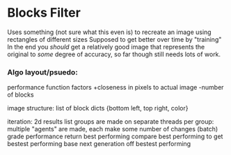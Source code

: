 # Blocks Filter
Uses something (not sure what this even is) to recreate an image using rectangles of different sizes 
Supposed to get better over time by "training"
In the end you *should* get a relatively good image that represents the original to *some* degree of accuracy, so far though still needs lots of work.

### Algo layout/psuedo:
performance function factors
    +closeness in pixels to actual image
    -number of blocks

image structure:
    list of block dicts
    {bottom left, top right, color}

iteration:
    2d results list 
    groups are made on separate threads
    per group: 
        multiple "agents" are made, each make some number of changes (batch)
        grade performance
        return best performing
    compare best performing to get bestest performing 
    base next generation off bestest performing
